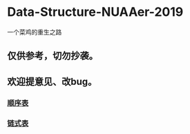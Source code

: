 # Data-Structure-NUAAer-2019
一个菜鸡的重生之路
## 仅供参考，切勿抄袭。
## 欢迎提意见、改bug。
### [顺序表](https://github.com/StevenFinch/Data-Structure-NUAAer-2019/blob/master/SequenceList/SequenceList.cpp)
### [链式表](https://github.com/StevenFinch/Data-Structure-NUAAer-2019/blob/master/LinkList/LinkList.cpp)
